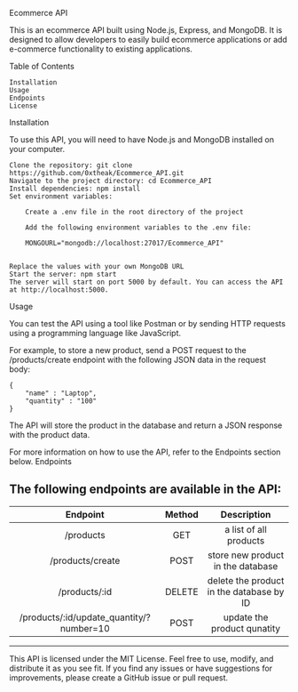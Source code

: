 Ecommerce API

This is an ecommerce API built using Node.js, Express, and MongoDB. It is designed to allow developers to easily build ecommerce applications or add e-commerce functionality to existing applications.

Table of Contents

    Installation
    Usage
    Endpoints
    License

Installation

To use this API, you will need to have Node.js and MongoDB installed on your computer.

    Clone the repository: git clone https://github.com/0xtheak/Ecommerce_API.git
    Navigate to the project directory: cd Ecommerce_API
    Install dependencies: npm install
    Set environment variables:

        Create a .env file in the root directory of the project

        Add the following environment variables to the .env file:

        MONGOURL="mongodb://localhost:27017/Ecommerce_API"


    Replace the values with your own MongoDB URL
    Start the server: npm start
    The server will start on port 5000 by default. You can access the API at http://localhost:5000.

Usage

You can test the API using a tool like Postman or by sending HTTP requests using a programming language like JavaScript.

For example, to store a new product, send a POST request to the /products/create endpoint with the following JSON data in the request body:



    {
        "name" : "Laptop",
        "quantity" : "100"
    }


The API will store the product in the database and return a JSON response with the product data.


For more information on how to use the API, refer to the Endpoints section below.
Endpoints

The following endpoints are available in the API:
--------------------------------------------------------------------------------------------------
| Endpoint                                 | Method    | Description                             |
| :---:                                    | :---:     | :---:                                   |
| /products                                | GET       | a list of all products                  |
| /products/create                         | POST      | store new product in the database       |
| /products/:id                            | DELETE    | delete the product in the database by ID|
| /products/:id/update_quantity/?number=10 | POST      | update the product qunatity             |
--------------------------------------------------------------------------------------------------
	

This API is licensed under the MIT License. Feel free to use, modify, and distribute it as you see fit. If you find any issues or have suggestions for improvements, please create a GitHub issue or pull request.
